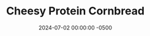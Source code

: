 ---
layout: post
title:  "Cheesy Protein Cornbread"
date:   2024-07-02 00:00:00 -0500
categories:
- Recipes
- Bread
permalink: /recipes/cornbread
image: /assets/Food/Bread/Cornbread/cornbread-cover.jpg
ing: cornbread-ing
facts: cornbread-facts
section1: Dry Ingredients
start2: Nonfat cottage cheese
section2: Wet Ingredients
start3: 
section3: 
start4: 
section4: 
start5: 
section5: 
Prep: 15
Rest: 
Cook: 25
Source1: https://m.youtube.com/watch?v=w72F83qzvsA&pp=ygUScHJvdGVpbiBjb3JuYnJlYWQg
Source2: https://m.youtube.com/watch?v=IAvi6evTIyI&pp=ygUQaGVhbHR5IGNvcm5icnJhZA%3D%3D
whisk: https://s.samsungfood.com/k0hMt
tags: 
- gluten free
- protein
- whey
- casein
- cottage cheese
- nonfat cottage cheese
- gluten free
- savory
- cornmeal
- corn meal
- protein powder
- garlic
- onion
- diced green chiles
- green chiles
- chiles
- applesauce
- unsweetened applesauce
- lemon
- chili
Description: This cornbread is not only gluten free, but also super high in protein for a side. It's a great protein/carb side to your dinner, especially with chili. It's a savory cornbread with diced chilies, grated cheese, and garlic powder, and tastes delicious on its own.  Or you can have the classic combo of cornbread and <a href="/recipes/chili">Slow Cooker Chili</a>
Instructions: 
- Preheat your oven to 400F, and line an 8" square baking pan with parchment paper. Lightly spray the paper<br><br>

- In a large bowl, whisk together the dry ingredients until fully combined - cornmeal, whey, casein, baking powder, baking soda, garlic powder, onion powder, black pepper, and salt<br><br>

- In a separate bowl, whisk together the wet ingredients - cottage cheese, applesauce, water, lemon juice, egg, chiles, and cheese<br><br>

- Combine the dry ingredients into the wet, and whisk until just fully combined. Don't over mix, and don't wait too long before baking. The acid (lemon juice) and base (baking soda) gives lift to the bread, but the reaction happens quickly, so you want to get it in the oven as fast as possible<br><br>
- <center><img src="/assets/Food/Bread/Cornbread/cornbread-4.jpg" alt="" class="instruction-image"></center><br>

- Pour the batter into your baking pan, and optionally top with some shredded cheese.  Bake at 400F for about 25 minutes, or until a toothpick comes out mostly clean and the internal temperature is around 195F<br><br>

- Let cool in the pan for 5 minutes before transferring to a wire rack to cool. Slice<br><br>

- To make a sweet version instead, omit the garlic powder, onion powder, black pepper, chiles, and cheese. Add 2 tbsp (42 g) honey, and 2 tsp (5 g) cinnamon
---